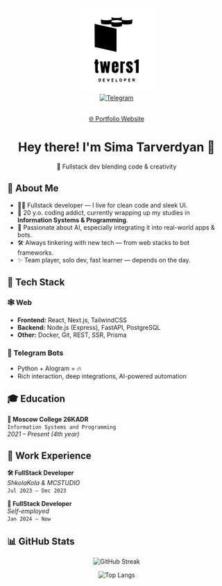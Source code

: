 <div id="header" align="center">
  <img src="./images/logo.svg" width="200"/>
</div>

<div id="badges" align="center">
  <a href="https://t.me/twers1">
    <img src="https://img.shields.io/badge/-Telegram-090909?style=for-the-badge&logo=telegram&logoColor=27A0D9" alt="Telegram"/>
  </a>
</div>

<div id="profile-views" align="center">
  <img src="https://komarev.com/ghpvc/?username=twers1&color=grey" alt=""/>
</div>

<div align="center">
  <p><a href="https://twers1.github.io">🌐 Portfolio Website</a></p>
</div>


<h1 align="center">Hey there! I'm Sima Tarverdyan 👋</h1>

<p align="center">🚀 Fullstack dev blending code & creativity </p>

## 🧠 About Me
- 👨‍💻 Fullstack developer — I live for clean code and sleek UI.
- 🧬 20 y.o. coding addict, currently wrapping up my studies in **Information Systems & Programming**.
- 🤖 Passionate about AI, especially integrating it into real-world apps & bots.
- 🛠️ Always tinkering with new tech — from web stacks to bot frameworks.
- ✨ Team player, solo dev, fast learner — depends on the day. 


## 🔧 Tech Stack

### 🕸️ Web
- **Frontend:** React, Next.js, TailwindCSS
- **Backend:** Node.js (Express), FastAPI, PostgreSQL
- **Other:** Docker, Git, REST, SSR, Prisma

### 🤖 Telegram Bots
- Python + AIogram = 🔥
- Rich interaction, deep integrations, AI-powered automation



## 🎓 Education
**📍 Moscow College 26KADR**  
`Information Systems and Programming`  
*2021 – Present (4th year)*


## 💼 Work Experience

**🛠️ FullStack Developer**  
*ShkolaKola & MCSTUDIO*  
`Jul 2023 – Dec 2023`

**🚀 FullStack Developer**  
*Self-employed*  
`Jan 2024 – Now`





## 📊 GitHub Stats

<p align="center">
  <img src="http://github-readme-streak-stats.herokuapp.com?user=twers1&theme=dark&date_format=M%20j%5B%2C%20Y%5D&border=DDBAD6" alt="GitHub Streak"/>
</p>

<p align="center">
  <img src="https://github-readme-stats.vercel.app/api/top-langs/?username=twers1&layout=compact&theme=gruvbox" alt="Top Langs"/>
</p>
